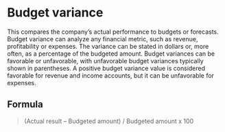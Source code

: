 # Budget variance

This compares the company’s actual performance to budgets or forecasts. Budget variance can analyze any financial metric, such as revenue, profitability or expenses. The variance can be stated in dollars or, more often, as a percentage of the budgeted amount. Budget variances can be favorable or unfavorable, with unfavorable budget variances typically shown in parentheses. A positive budget variance value is considered favorable for revenue and income accounts, but it can be unfavorable for expenses.
 
 ## Formula

> (Actual result – Budgeted amount) / Budgeted amount x 100